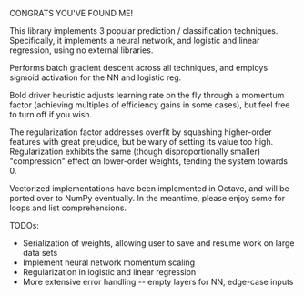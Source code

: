 CONGRATS YOU'VE FOUND ME!

This library implements 3 popular prediction / classification techniques.
Specifically, it implements a neural network, and logistic and linear regression, using no external libraries.

Performs batch gradient descent across all techniques, and employs sigmoid activation for the NN and logistic reg.

Bold driver heuristic adjusts learning rate on the fly through a momentum factor (achieving multiples of efficiency gains in some cases), but feel free to turn off if you wish.

The regularization factor addresses overfit by squashing higher-order features with great prejudice, but be wary of setting its value too high. Regularization exhibits the same (though disproportionally smaller) "compression" effect on lower-order weights, tending the system towards 0.

Vectorized implementations have been implemented in Octave, and will be ported over to NumPy eventually. In the meantime, please enjoy some for loops and list comprehensions.


TODOs:
- Serialization of weights, allowing user to save and resume work on large data sets
- Implement neural network momentum scaling
- Regularization in logistic and linear regression
- More extensive error handling -- empty layers for NN, edge-case inputs
